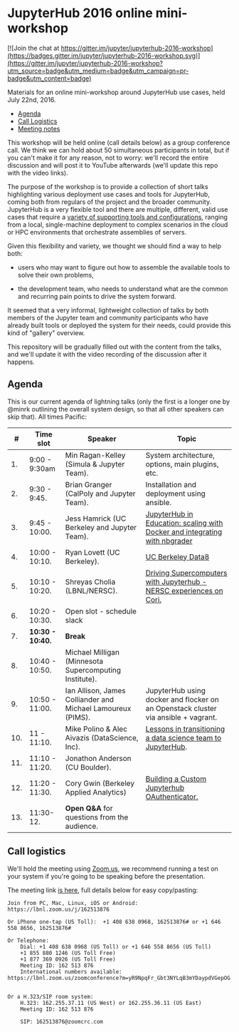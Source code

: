# JupyterHub 2016 online mini-workshop

[![Join the chat at https://gitter.im/jupyter/jupyterhub-2016-workshop](https://badges.gitter.im/jupyter/jupyterhub-2016-workshop.svg)](https://gitter.im/jupyter/jupyterhub-2016-workshop?utm_source=badge&utm_medium=badge&utm_campaign=pr-badge&utm_content=badge)

Materials for an online mini-workshop around JupyterHub use cases, held July 22nd, 2016.

- [Agenda](#agenda)
- [Call Logistics](#call-logistics)
- [Meeting notes](https://jupyter.hackpad.com/JupyterHub-Mini-Workshop-Notes-QquOAlaWsVs)

This workshop will be held online (call details below) as a group conference call. We think we can hold about 50 simultaneous participants in total, but if you can't make it for any reason, not to worry: we'll record the entire discussion and will post it to YouTube afterwards (we'll update this repo with the video links).

The purpose of the workshop is to provide a collection of short talks highlighting various deployment use cases and tools for JupyterHub, coming both from regulars of the project and the broader community.  JupyterHub is a very flexible tool and there are multiple, different, valid use cases that require a [variety of supporting tools and configurations](jhubcheatsheet.md), ranging from a local, single-machine deployment to complex scenarios in the cloud or HPC environments that orchestrate assemblies of servers.

Given this flexibility and variety, we thought we should find a way to help both:

- users who may want to figure out how to assemble the available tools to solve their own problems,

- the development team, who needs to understand what are the common and recurring pain points to drive the system forward.

It seemed that a very informal, lightweight collection of talks by both members of the Jupyter team and community participants who have already built tools or deployed the system for their needs, could provide this kind of "gallery" overview.

This repository will be gradually filled out with the content from the talks, and we'll update it with the video recording of the discussion after it happens.

## Agenda

This is our current agenda of lightning talks (only the first is a longer one by @minrk outlining the overall system design, so that all other speakers can skip that). All times Pacific:

|  #  | Time slot | Speaker | Topic |
| --- | --- | --- | --- |
|1. |  9:00 - 9:30am | Min Ragan-Kelley (Simula & Jupyter Team). | System architecture, options, main plugins, etc. |
|2. |  9:30 - 9:45. | Brian Granger (CalPoly and Jupyter Team). | Installation and deployment using ansible. |
|3. |  9:45 - 10:00. | Jess Hamrick (UC Berkeley and Jupyter Team). | [JupyterHub in Education: scaling with Docker and integrating with nbgrader](jhamrick-scaling-and-services.pdf) |
|4. | 10:00 - 10:10. | Ryan Lovett (UC Berkeley). | [UC Berkeley Data8](ryanlovett-ucb-data8.pdf) |
|5. | 10:10 - 10:20. | Shreyas Cholia (LBNL/NERSC). | [Driving Supercomputers with Jupyterhub - NERSC experiences on Cori.](Shreyas-JupyterhubWorkshopNERSC.pdf) |
|6. | 10:20 - 10:30. | Open slot - schedule slack |  |
|7. | **10:30 - 10:40.** | **Break**  |  |
|8. | 10:40 - 10:50. | Michael Milligan (Minnesota Supercomputing Institute).| |
|9. | 10:50 - 11:00. | Ian Allison, James Colliander and Michael Lamoureux (PIMS). | JupyterHub using docker and flocker on an Openstack cluster via ansible + vagrant. |
|10. | 11 - 11:10. | Mike Polino & Alec Aivazis (DataScience, Inc). | [Lessons in transitioning a data science team to JupyterHub](https://github.com/mplno/jupyterhub-2016-workshop/blob/master/mike_polino-transitioning_to_jupyterhub.pdf). |
|11. | 11:10 - 11:20. | Jonathon Anderson (CU Boulder). | |
|12. | 11:20 - 11:30. | Cory Gwin (Berkeley Applied Analytics) | [Building a Custom Jupyterhub OAuthenticator.](baa_jupyter_oauth.pdf) |
|13. | 11:30-12. | **Open Q&A** for questions from the audience. | |


## Call logistics

We'll hold the meeting using [Zoom.us](http://zoom.us), we recommend running a test on your system if you're going to be speaking before the presentation.

The meeting link [is here](https://lbnl.zoom.us/j/162513876), full details  below for easy copy/pasting:

```
Join from PC, Mac, Linux, iOS or Android: https://lbnl.zoom.us/j/162513876

Or iPhone one-tap (US Toll):  +1 408 638 0968, 162513876# or +1 646 558 8656, 162513876#

Or Telephone:
    Dial: +1 408 638 0968 (US Toll) or +1 646 558 8656 (US Toll)
    +1 855 880 1246 (US Toll Free)
    +1 877 369 0926 (US Toll Free)
    Meeting ID: 162 513 876
    International numbers available: https://lbnl.zoom.us/zoomconference?m=yR9NpqFr_Gbt3NYLqB3mYDaypdVGepOG


Or a H.323/SIP room system:
    H.323: 162.255.37.11 (US West) or 162.255.36.11 (US East)
    Meeting ID: 162 513 876

    SIP: 162513876@zoomcrc.com
```


